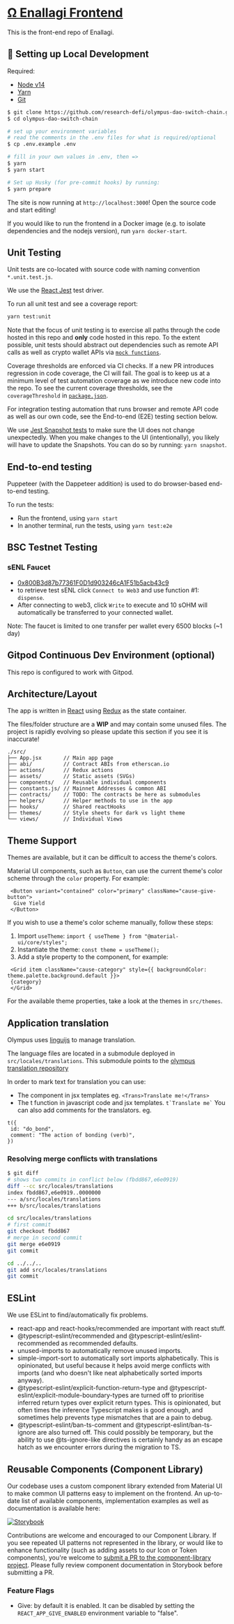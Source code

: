 <!-- [![Lighthouse PWA Test](https://github.com/ivelin/olympus-frontend/actions/workflows/lighthouse.yml/badge.svg)](https://github.com/ivelin/olympus-frontend/actions/workflows/lighthouse.yml)
[![Contributor Covenant](https://img.shields.io/badge/Contributor%20Covenant-2.1-4baaaa.svg)](code_of_conduct.md)
[![OHM Discord](https://img.shields.io/badge/chat-on%20discord-7289DA.svg)](https://discord.gg/gGZUMVDuhQ) -->

# [Ω Enallagi Frontend](https://enallagi-dao.web.app/)

This is the front-end repo of Enallagi.

<!-- We are moving at web3 speed and we are looking for talented contributors to boost this rocket. Take a look at our [CONTRIBUTING GUIDE](CONTRIBUTING.md) if you are considering joining a world class DAO. -->

<!-- **_ Note We're currently in the process of switching to TypeScript. Please read this guide on how to use TypeScript for this repository. <https://github.com/OlympusDAO/olympus-frontend/wiki/TypeScript-Refactor-General-Guidelines> _** -->

## 🔧 Setting up Local Development

Required:

- [Node v14](https://nodejs.org/download/release/latest-v14.x/)
- [Yarn](https://classic.yarnpkg.com/en/docs/install/)
- [Git](https://git-scm.com/downloads)

```bash
$ git clone https://github.com/research-defi/olympus-dao-switch-chain.git
$ cd olympus-dao-switch-chain

# set up your environment variables
# read the comments in the .env files for what is required/optional
$ cp .env.example .env

# fill in your own values in .env, then =>
$ yarn
$ yarn start

# Set up Husky (for pre-commit hooks) by running:
$ yarn prepare
```

The site is now running at `http://localhost:3000`!
Open the source code and start editing!

If you would like to run the frontend in a Docker image (e.g. to isolate dependencies and the nodejs version), run `yarn docker-start`.

## Unit Testing

Unit tests are co-located with source code with naming convention `*.unit.test.js`.

We use the [React Jest](https://jestjs.io/docs/tutorial-react) test driver.

To run all unit test and see a coverage report:

```bash
yarn test:unit
```

Note that the focus of unit testing is to exercise all paths through the code hosted in this repo and **only** code hosted in this repo. To the extent possible, unit tests should abstract out dependencies such as remote API calls as well as crypto wallet APIs via [`mock functions`](https://jestjs.io/docs/mock-functions).

Coverage thresholds are enforced via CI checks. If a new PR introduces regression in code coverage, the CI will fail. The goal is to keep us at a minimum level of test automation coverage as we introduce new code into the repo. To see the current coverage thresholds, see the `coverageThreshold` in [`package.json`](package.json).

For integration testing automation that runs browser and remote API code as well as our own code, see the End-to-end (E2E) testing section below.

We use [Jest Snapshot tests](https://jestjs.io/docs/snapshot-testing) to make sure the UI does not change unexpectedly.
When you make changes to the UI (intentionally), you likely will have to update the Snapshots. You can do so by running:
`yarn snapshot`.

## End-to-end testing

Puppeteer (with the Dappeteer addition) is used to do browser-based end-to-end testing.

To run the tests:

- Run the frontend, using `yarn start`
- In another terminal, run the tests, using `yarn test:e2e`

## BSC Testnet Testing

### sENL Faucet

- [0x800B3d87b77361F0D1d903246cA1F51b5acb43c9](https://testnet.bscscan.com/address/0x4a83A780A93bDc58Bf3099c7ABDe8AdE7c1670F4#writeContract)
- to retrieve test sENL click `Connect to Web3` and use function #1: `dispense`.
- After connecting to web3, click `Write` to execute and 10 sOHM will automatically be transferred to your connected wallet.

Note: The faucet is limited to one transfer per wallet every 6500 blocks (~1 day)

<!-- ### wETH Faucet -->

<!-- [Wrap rinkeby eth on rinkeby uniswap](https://app.uniswap.org/#/swap) -->

<!-- ### DAI Faucets

- [0xb2180448f8945c8cc8ae9809e67d6bd27d8b2f2c](https://rinkeby.etherscan.io/address/0xb2180448f8945c8cc8ae9809e67d6bd27d8b2f2c#writeContract)
- [0x5ed8bd53b0c3fa3deabd345430b1a3a6a4e8bd7c](https://rinkeby.etherscan.io/address/0x5ed8bd53b0c3fa3deabd345430b1a3a6a4e8bd7c#writeContract)
- use the `mint` function. You can use the number helper for 10^18 & then add four more zeros for 10,000 units of whichever reserve you are minting. -->

<!-- ### FRAX Faucet -->

<!-- - [0x2f7249cb599139e560f0c81c269ab9b04799e453](https://rinkeby.etherscan.io/address/0x2f7249cb599139e560f0c81c269ab9b04799e453#writeContract)
- use the `mint` function. You can use the number helper for 10^18 & then add four more zeros for 10,000 units of whichever reserve you are minting. -->

<!-- ### Avax Fuji Testnet -->

<!-- 1. [avax faucet](https://faucet.avax-test.network/)
2. [explorer](https://explorer.avax-test.network/) -->

## Gitpod Continuous Dev Environment (optional)

This repo is configured to work with Gitpod.

<!-- ### New Contributors -->

<!-- If you are a new contributor, you can fork the repo and start a pre-configured gitpod environment by prefixing your fork URL with `gitpod.io/#`. For example: -->


<!-- Then follow the standard [Github fork & PR workflow](https://docs.github.com/en/get-started/quickstart/fork-a-repo). -->

<!-- ### Permissioned Contributors -->

<!-- If you are an established contributor with access rights to create and push to branches in this repo, you can use a simpler flow. -->

<!-- 1. Obtain a Personal Access Token from your github UI.
2. In your gitpod dashboard, set a new variable named `GITHUB_OHM_PERSONAL_ACCESS_TOKEN` to the value of the access token.
3. Use the button below to start a pre-configured gidpod environment. -->

<!-- [![Open in Gitpod](https://gitpod.io/button/open-in-gitpod.svg)](https://gitpod.io/#https://github.com/OlympusDAO/olympus-frontend) -->

<!-- 4. Follow the simplified [Github Flow](https://docs.github.com/en/get-started/quickstart/github-flow) to create new branches in the repo and submit PRs. -->

## Architecture/Layout

The app is written in [React](https://reactjs.org/) using [Redux](https://redux.js.org/) as the state container.

The files/folder structure are a **WIP** and may contain some unused files. The project is rapidly evolving so please update this section if you see it is inaccurate!

```
./src/
├── App.jsx       // Main app page
├── abi/          // Contract ABIs from etherscan.io
├── actions/      // Redux actions
├── assets/       // Static assets (SVGs)
├── components/   // Reusable individual components
├── constants.js/ // Mainnet Addresses & common ABI
├── contracts/    // TODO: The contracts be here as submodules
├── helpers/      // Helper methods to use in the app
├── hooks/        // Shared reactHooks
├── themes/       // Style sheets for dark vs light theme
└── views/        // Individual Views
```

## Theme Support

Themes are available, but it can be difficult to access the theme's colors.

Material UI components, such as `Button`, can use the current theme's color scheme through the `color` property. For example:

```JSX
 <Button variant="contained" color="primary" className="cause-give-button">
  Give Yield
 </Button>
```

If you wish to use a theme's color scheme manually, follow these steps:

1. Import `useTheme`: `import { useTheme } from "@material-ui/core/styles";`
1. Instantiate the theme: `const theme = useTheme();`
1. Add a style property to the component, for example:

```JSX
 <Grid item className="cause-category" style={{ backgroundColor: theme.palette.background.default }}>
 {category}
 </Grid>
```

For the available theme properties, take a look at the themes in `src/themes`.

## Application translation

Olympus uses [linguijs](https://github.com/lingui/js-lingui) to manage translation.

The language files are located in a submodule deployed in `src/locales/translations`. This submodule points to the [olympus translation repository](https://github.com/OlympusDAO/olympus-translations)

In order to mark text for translation you can use:

- The <Trans> component in jsx templates eg. `<Trans>Translate me!</Trans>`
- The t function in javascript code and jsx templates. `` t`Translate me` ``
  You can also add comments for the translators. eg.

```
t({
 id: "do_bond",
 comment: "The action of bonding (verb)",
})
```

<!-- When new texts are created or existing texts are modified in the application please leave a message in the OlympusDao app-translation channel for the translators to translate them. -->

### Resolving merge conflicts with translations

```bash
$ git diff
# shows two commits in conflict below (fbdd867,e6e0919)
diff --cc src/locales/translations
index fbdd867,e6e0919..0000000
--- a/src/locales/translations
+++ b/src/locales/translations

cd src/locales/translations
# first commit
git checkout fbdd867
# merge in second commit
git merge e6e0919
git commit

cd ../../..
git add src/locales/translations
git commit
```

## ESLint
We use ESLint to find/automatically fix problems.
- react-app and react-hooks/recommended are important with react stuff.
- @typescript-eslint/recommended and @typescript-eslint/eslint-recommended as recommended defaults.
- unused-imports to automatically remove unused imports.
- simple-import-sort to automatically sort imports alphabetically. This is opinionated, but useful because it helps avoid merge conflicts with imports (and who doesn't like neat alphabetically sorted imports anyway).
- @typescript-eslint/explicit-function-return-type and @typescript-eslint/explicit-module-boundary-types are turned off to prioritise inferred return types over explicit return types. This is opinionated, but often times the inference Typescript makes is good enough, and sometimes help prevents type mismatches that are a pain to debug.
- @typescript-eslint/ban-ts-comment and @typescript-eslint/ban-ts-ignore are also turned off. This could possibly be temporary, but the ability to use @ts-ignore-like directives is certainly handy as an escape hatch as we encounter errors during the migration to TS.

## Reusable Components (Component Library)
 Our codebase uses a custom component library extended from Material UI to make common UI patterns easy to implement on the frontend.
 An up-to-date list of available components, implementation examples as well as documentation is available here:

 [![Storybook](https://cdn.jsdelivr.net/gh/storybookjs/brand@main/badge/badge-storybook.svg)](https://master--61c4d644c064da004aebdd97.chromatic.com/)

 Contributions are welcome and encouraged to our Component Library. If you see repeated UI patterns not represented in the library, or would like to enhance functionality (such as adding assets to our Icon or Token components), you're welcome to [submit a PR to the component-library project](https://github.com/OlympusDAO/component-library). Please fully review component documentation in Storybook before submitting a PR.

<!--  ## 🚀 Deployment -->

<!-- Auto deployed on [Fleek.co](http://fleek.co/) fronted by [Cloudflare](https://www.cloudflare.com/). Since it is hosted via IPFS there is no running "server" component and we don't have server sided business logic. Users are served an `index.html` and javascript to run our applications. -->

<!-- _**TODO**: TheGraph implementation/how/why we use it._ -->

<!-- ### Continuous deployment -->

<!-- Commits to the follow branches are automatically deployed to their respective URLs.
| Branch | URL | -->
<!-- | --- | --- |
| master | <https://app.olympusdao.finance> |
| deploy | <https://staging.olympusdao.finance> | -->

<!-- **Pull Requests**:
Each PR into master will get its own custom URL that is visible on the PR page. QA & validate changes on that URL before merging into the deploy branch. -->

### Feature Flags

- Give: by default it is enabled. It can be disabled by setting the `REACT_APP_GIVE_ENABLED` environment variable to "false".

<!-- ## 👏🏽 Contributing Guidelines -->

<!-- First, take a look at our [CONTRIBUTING GUIDE](CONTRIBUTING.md) . -->

<!-- We keep an updated list of bugs/feature requests in [Github Issues](https://github.com/OlympusDAO/olympusdao/issues). -->

<!-- ![GitHub issues](https://img.shields.io/github/issues/olympusdao/olympusdao?style=flat-square) -->

<!-- Filter by ["good first issue"](https://github.com/OlympusDAO/olympusdao/issues?q=is%3Aopen+is%3Aissue+label%3A%22good+first+issue%22) to get your feet wet!
Once you submit a PR, our CI will generate a temporary testing URL where you can validate your changes. Tag any of the gatekeepers on the review to merge them into master. -->

<!-- _**NOTE**_: For big changes associated with feature releases/milestones, they will be merged onto the `develop` branch for more thorough QA before a final merge to `master` -->

<!-- **Defenders of the code**: -->

<!-- Only the following people have merge access for the master branch. -->

<!-- - [@Girth Brooks](https://github.com/dwjanus)
- [@Unbanksy](https://github.com/unbanksy)
- [@ZayenX](https://github.com/lolchocotaco) -->

<!-- ## 🗣 Community -->

<!-- - [Join our Discord](https://discord.gg/gGZUMVDuhQ) and ask how you can get involved with the DAO! -->
